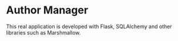 # Author Manager

This real application is developed with Flask, SQLAlchemy and other libraries such as Marshmallow.

